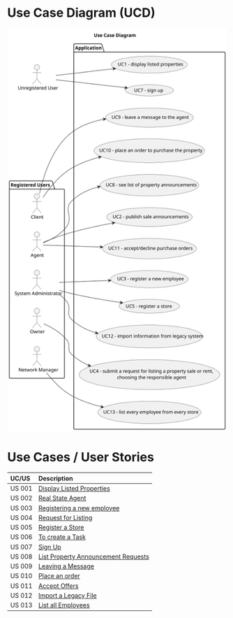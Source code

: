 # Use Case Diagram (UCD)

![Use Case Diagram](svg/UCD.svg)

# Use Cases / User Stories
| UC/US  | Description                                                  |                   
|:-------|:-------------------------------------------------------------|
| US 001 | [Display Listed Properties](../../us001/Readme.md)           |
| US 002 | [Real State Agent](../../us002/Readme.md)                    |
| US 003 | [Registering a new employee](../../us003/Readme.md)          |
| US 004 | [Request for Listing](../../us004/Readme.md)                 |
| US 005 | [Register a Store](../../us005/Readme.md)                    |
| US 006 | [To create a Task](../../us006/Readme.md)                    |
| US 007 | [Sign Up](../../us007/Readme.md)                             |
| US 008 | [List Property Announcement Requests](../../us008/Readme.md) |
| US 009 | [Leaving a Message](../../us009/Readme.md)                   |
| US 010 | [Place an order](../../us010/Readme.md)                                 |
| US 011 | [Accept Offers](../../us011/Readme.md)                                 |
| US 012 | [Import a Legacy File](../../us012/Readme.md)                                 |
| US 013 | [List all Employees](../../us013/Readme.md)                                 |

